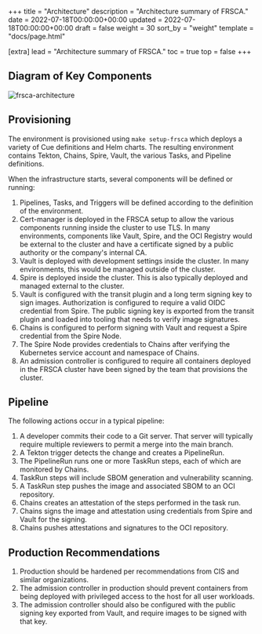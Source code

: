 +++
title = "Architecture"
description = "Architecture summary of FRSCA."
date = 2022-07-18T00:00:00+00:00
updated = 2022-07-18T00:00:00+00:00
draft = false
weight = 30
sort_by = "weight"
template = "docs/page.html"

[extra]
lead = "Architecture summary of FRSCA."
toc = true
top = false
+++

## Diagram of Key Components

![frsca-architecture](../../../img/frsca.png)

## Provisioning

The environment is provisioned using `make setup-frsca` which deploys a variety
of Cue definitions and Helm charts. The resulting environment contains Tekton,
Chains, Spire, Vault, the various Tasks, and Pipeline definitions.

When the infrastructure starts, several components will be defined or running:

1. Pipelines, Tasks, and Triggers will be defined according to the definition of
   the environment.
1. Cert-manager is deployed in the FRSCA setup to allow the various components
   running inside the cluster to use TLS. In many environments, components like
   Vault, Spire, and the OCI Registry would be external to the cluster and have
   a certificate signed by a public authority or the company's internal CA.
1. Vault is deployed with development settings inside the cluster. In many
   environments, this would be managed outside of the cluster.
1. Spire is deployed inside the cluster. This is also typically deployed and
   managed external to the cluster.
1. Vault is configured with the transit plugin and a long term signing key to
   sign images. Authorization is configured to require a valid OIDC credential
   from Spire. The public signing key is exported from the transit plugin and
   loaded into tooling that needs to verify image signatures.
1. Chains is configured to perform signing with Vault and request a Spire
   credential from the Spire Node.
1. The Spire Node provides credentials to Chains after verifying the Kubernetes
   service account and namespace of Chains.
1. An admission controller is configured to require all containers deployed in
   the FRSCA cluster have been signed by the team that provisions the cluster.

## Pipeline

The following actions occur in a typical pipeline:

1. A developer commits their code to a Git server. That server will typically
   require multiple reviewers to permit a merge into the main branch.
1. A Tekton trigger detects the change and creates a PipelineRun.
1. The PipelineRun runs one or more TaskRun steps, each of which are monitored
   by Chains.
1. TaskRun steps will include SBOM generation and vulnerability scanning.
1. A TaskRun step pushes the image and associated SBOM to an OCI repository.
1. Chains creates an attestation of the steps performed in the task run.
1. Chains signs the image and attestation using credentials from Spire and Vault
   for the signing.
1. Chains pushes attestations and signatures to the OCI repository.

## Production Recommendations

1. Production should be hardened per recommendations from CIS and similar
   organizations.
1. The admission controller in production should prevent containers from being
   deployed with privileged access to the host for all user workloads.
1. The admission controller should also be configured with the public signing
   key exported from Vault, and require images to be signed with that key.
